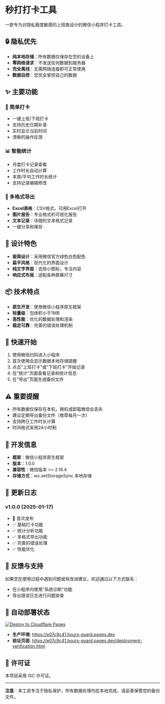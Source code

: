 # 秒打打卡工具

一款专为对隐私极度敏感的上班族设计的微信小程序打卡工具。

## 🔒 隐私优先

- **纯本地存储**：所有数据仅保存在您的设备上
- **零网络请求**：不发送任何数据到服务器
- **完全离线**：无需网络连接即可正常使用
- **数据自控**：您完全掌控自己的数据

## ✨ 主要功能

### 📱 简单打卡
- 一键上班/下班打卡
- 支持历史日期补录
- 实时显示当前时间
- 清晰的操作反馈

### 📊 智能统计
- 月度打卡记录查看
- 工作时长自动计算
- 本周/平均工作时长统计
- 支持记录编辑修改

### 📄 多格式导出
- **Excel表格**：CSV格式，可用Excel打开
- **图片报告**：专业格式的可视化报告
- **文本记录**：详细的文本格式记录
- 一键分享和保存

## 🎨 设计特色

- **极简设计**：采用微信官方绿色白色配色
- **扁平风格**：现代化的界面设计
- **纯文字界面**：去除小图标，专注内容
- **响应式布局**：适配各种屏幕尺寸

## 📦 技术特点

- **原生开发**：使用微信小程序原生框架
- **轻量级**：包体积小于1MB
- **高性能**：优化的数据处理和渲染
- **稳定可靠**：完善的错误处理机制

## 🚀 快速开始

1. 使用微信扫码进入小程序
2. 首次使用会显示数据本地存储提醒
3. 点击"上班打卡"或"下班打卡"开始记录
4. 在"统计"页面查看记录和统计信息
5. 在"导出"页面生成备份文件

## ⚠️ 重要提醒

- 所有数据仅保存在本机，换机或卸载微信会丢失
- 建议定期导出备份文件（推荐每月一次）
- 支持跨日工作时长计算
- 时间格式采用24小时制

## 🔧 开发信息

- **框架**：微信小程序原生框架
- **版本**：1.0.0
- **兼容性**：微信版本 >= 2.19.4
- **存储方式**：wx.setStorageSync 本地存储

## 📝 更新日志

### v1.0.0 (2025-01-17)
- 🎉 首次发布
- ✅ 基础打卡功能
- ✅ 统计分析功能
- ✅ 多格式导出功能
- ✅ 完善的错误处理
- ✅ 性能优化

## 🤝 反馈与支持

如果您在使用过程中遇到问题或有改进建议，欢迎通过以下方式联系：

- 在小程序内使用"系统诊断"功能
- 导出错误日志进行问题排查

## 🚀 自动部署状态
[![Deploy to Cloudflare Pages](https://gitee.com/starry3085/hours-guard/workflows/Deploy%20to%20Cloudflare%20Pages/badge.svg)](https://gitee.com/starry3085/hours-guard/actions)

- **生产环境**: https://e07c9c41.hours-guard.pages.dev
- **验证页面**: https://e07c9c41.hours-guard.pages.dev/deployment-verification.html

## 📄 许可证
本项目采用 ISC 许可证。

---

**注意**：本工具专注于隐私保护，所有数据处理均在本地完成，请妥善保管您的备份文件。